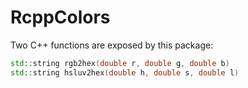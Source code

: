 # RcppColors

Two C++ functions are exposed by this package:

```cpp
std::string rgb2hex(double r, double g, double b)
std::string hsluv2hex(double h, double s, double l)
```
